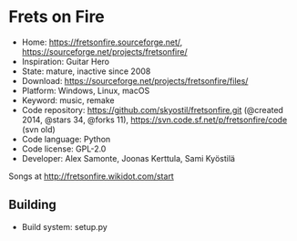 # Frets on Fire

- Home: https://fretsonfire.sourceforge.net/, https://sourceforge.net/projects/fretsonfire/
- Inspiration: Guitar Hero
- State: mature, inactive since 2008
- Download: https://sourceforge.net/projects/fretsonfire/files/
- Platform: Windows, Linux, macOS
- Keyword: music, remake
- Code repository: https://github.com/skyostil/fretsonfire.git (@created 2014, @stars 34, @forks 11), https://svn.code.sf.net/p/fretsonfire/code (svn old)
- Code language: Python
- Code license: GPL-2.0
- Developer: Alex Samonte, Joonas Kerttula, Sami Kyöstilä

Songs at http://fretsonfire.wikidot.com/start

## Building

- Build system: setup.py
